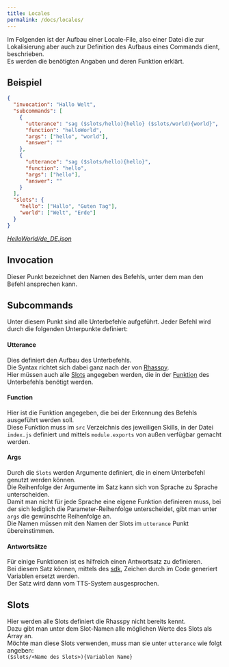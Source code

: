 ```yaml
---
title: Locales
permalink: /docs/locales/
---
```


Im Folgenden ist der Aufbau einer Locale-File, also einer Datei die zur Lokalisierung aber auch zur Definition des Aufbaus eines Commands dient, beschrieben.  
Es werden die benötigten Angaben und deren Funktion erklärt.  


## Beispiel
````json
{
  "invocation": "Hallo Welt",
  "subcommands": [
    {
      "utterance": "sag ($slots/hello){hello} ($slots/world){world}",
      "function": "helloWorld",
      "args": ["hello", "world"],
      "answer": ""
    },
    {
      "utterance": "sag ($slots/hello){hello}",
      "function": "hello",
      "args": ["hello"],
      "answer": ""
    }
  ],
  "slots": {
    "hello": ["Hallo", "Guten Tag"],
    "world": ["Welt", "Erde"]
  }
}
````
*[HelloWorld/de_DE.json](https://github.com/fwehn/pp-voiceassistant/blob/main/src/server/public/HelloWorld/latest/locales/de_DE.json)*

## Invocation
Dieser Punkt bezeichnet den Namen des Befehls, unter dem man den Befehl ansprechen kann.


## Subcommands
Unter diesem Punkt sind alle Unterbefehle aufgeführt.
Jeder Befehl wird durch die folgenden Unterpunkte definiert:

#### Utterance
Dies definiert den Aufbau des Unterbefehls.  
Die Syntax richtet sich dabei ganz nach der von [Rhasspy](https://rhasspy.readthedocs.io/en/latest/training/).  
Hier müssen auch alle [Slots](#slots) angegeben werden, die in der [Funktion](#function) des Unterbefehls benötigt werden.  

#### Function
Hier ist die Funktion angegeben, die bei der Erkennung des Befehls ausgeführt werden soll.  
Diese Funktion muss im ``src`` Verzeichnis des jeweiligen Skills, in der Datei ``index.js`` definiert und mittels ``module.exports`` von außen verfügbar gemacht werden.  

#### Args
Durch die ``Slots`` werden Argumente definiert, die in einem Unterbefehl genutzt werden können.  
Die Reihenfolge der Argumente im Satz kann sich von Sprache zu Sprache unterscheiden.  
Damit man nicht für jede Sprache eine eigene Funktion definieren muss, bei der sich lediglich die Parameter-Reihenfolge unterscheidet, gibt man unter ``args`` die gewünschte Reihenfolge an.  
Die Namen müssen mit den Namen der Slots im ``utterance`` Punkt übereinstimmen.  

#### Antwortsätze
Für einige Funktionen ist es hilfreich einen Antwortsatz zu definieren.  
Bei diesem Satz können, mittels des [sdk](./sdk.md#antwort-generieren), Zeichen durch im Code generiert Variablen ersetzt werden.  
Der Satz wird dann vom TTS-System ausgesprochen.

## Slots
Hier werden alle Slots definiert die Rhasspy nicht bereits kennt.  
Dazu gibt man unter dem Slot-Namen alle möglichen Werte des Slots als Array an.  
Möchte man diese Slots verwenden, muss man sie unter ``utterance`` wie folgt angeben:  
``($slots/<Name des Slots>){Variablen Name}``



